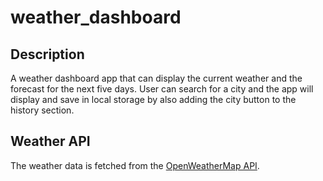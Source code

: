 # weather_dashboard

## Description

A weather dashboard app that can display the current weather and the forecast for the next five days. 
User can search for a city and the app will display and save in local storage by also adding the city button to the history section.

## Weather API 

The weather data is fetched from the [OpenWeatherMap API](hhtps://openweathermap.org.api).